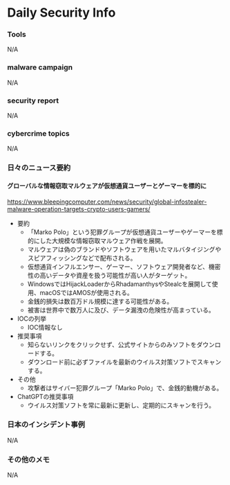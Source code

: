 # Daily Security Info

### Tools
N/A

### malware campaign
N/A

### security report
N/A

### cybercrime topics
N/A

### 日々のニュース要約

#### グローバルな情報窃取マルウェアが仮想通貨ユーザーとゲーマーを標的に
https://www.bleepingcomputer.com/news/security/global-infostealer-malware-operation-targets-crypto-users-gamers/

- 要約
    - 「Marko Polo」という犯罪グループが仮想通貨ユーザーやゲーマーを標的にした大規模な情報窃取マルウェア作戦を展開。
    - マルウェアは偽のブランドやソフトウェアを用いたマルバタイジングやスピアフィッシングなどで配布される。
    - 仮想通貨インフルエンサー、ゲーマー、ソフトウェア開発者など、機密性の高いデータや資産を扱う可能性が高い人がターゲット。
    - WindowsではHijackLoaderからRhadamanthysやStealcを展開して使用、macOSではAMOSが使用される。
    - 金銭的損失は数百万ドル規模に達する可能性がある。
    - 被害は世界中で数万人に及び、データ漏洩の危険性が高まっている。
- IOCの列挙
    - IOC情報なし
- 推奨事項
    - 知らないリンクをクリックせず、公式サイトからのみソフトをダウンロードする。
    - ダウンロード前に必ずファイルを最新のウイルス対策ソフトでスキャンする。
- その他
    - 攻撃者はサイバー犯罪グループ「Marko Polo」で、金銭的動機がある。
- ChatGPTの推奨事項
    - ウイルス対策ソフトを常に最新に更新し、定期的にスキャンを行う。

### 日本のインシデント事例
N/A

### その他のメモ
N/A